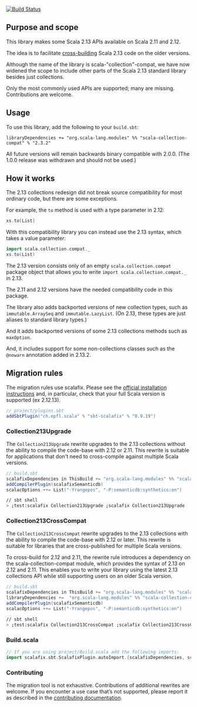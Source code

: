 [![Build Status](https://travis-ci.org/scala/scala-collection-compat.svg?branch=master)](https://travis-ci.org/scala/scala-collection-compat)

## Purpose and scope

This library makes some Scala 2.13 APIs available on Scala 2.11 and 2.12.

The idea is to facilitate
[cross-building](https://github.com/scala/collection-strawman/wiki/FAQ#how-do-i-cross-build-my-project-against-scala-212-and-scala-213)
Scala 2.13 code on the older versions.

Although the name of the library is scala-"collection"-compat, we have now widened the scope to include other parts of the Scala 2.13 standard library besides just collections.

Only the most commonly used APIs are supported; many are missing. Contributions are welcome.

## Usage

To use this library, add the following to your `build.sbt`:

```
libraryDependencies += "org.scala-lang.modules" %% "scala-collection-compat" % "2.3.2"
```

All future versions will remain backwards binary compatible with 2.0.0. (The 1.0.0 release was withdrawn and should not be used.)

## How it works

The 2.13 collections redesign did not break source compatibility for most ordinary code, but there are some exceptions.

For example, the `to` method is used with a type parameter in 2.12:

```scala
xs.to[List]
```

With this compatibility library you can instead use the 2.13 syntax, which takes a value parameter:

```scala
import scala.collection.compat._
xs.to(List)
```

The 2.13 version consists only of an empty `scala.collection.compat` package object that allows you to write `import scala.collection.compat._` in 2.13.

The 2.11 and 2.12 versions have the needed compatibility code in this package.

The library also adds backported versions of new collection types, such as `immutable.ArraySeq` and `immutable.LazyList`. (On 2.13, these types are just aliases to standard library types.)

And it adds backported versions of some 2.13 collections methods such as `maxOption`.

And, it includes support for some non-collections classes such as the `@nowarn` annotation added in 2.13.2.

## Migration rules

The migration rules use scalafix. Please see the [official installation instructions](https://scalacenter.github.io/scalafix/docs/users/installation.html) and, in particular, check that your full Scala version is supported (ex 2.12.13).

```scala
// project/plugins.sbt
addSbtPlugin("ch.epfl.scala" % "sbt-scalafix" % "0.9.19")
```

### Collection213Upgrade

The `Collection213Upgrade` rewrite upgrades to the 2.13 collections without the ability to compile the code-base with 2.12 or 2.11. This rewrite is suitable for applications that don't need to cross-compile against multiple Scala versions.

```scala
// build.sbt
scalafixDependencies in ThisBuild += "org.scala-lang.modules" %% "scala-collection-migrations" % "2.3.2"
addCompilerPlugin(scalafixSemanticdb)
scalacOptions ++= List("-Yrangepos", "-P:semanticdb:synthetics:on")
```

```bash
// sbt shell
> ;test:scalafix Collection213Upgrade ;scalafix Collection213Upgrade
```

### Collection213CrossCompat

The `Collection213CrossCompat` rewrite upgrades to the 2.13 collections with the ability to compile the code-base with 2.12 or later. This rewrite is suitable for libraries that are cross-published for multiple Scala versions.

To cross-build for 2.12 and 2.11, the rewrite rule introduces a dependency on the scala-collection-compat module, which provides the syntax of 2.13 on 2.12 and 2.11. This enables you to write your library using the latest 2.13 collections API while still supporting users on an older Scala version.

```scala
// build.sbt
scalafixDependencies in ThisBuild += "org.scala-lang.modules" %% "scala-collection-migrations" % "2.3.1"
libraryDependencies +=  "org.scala-lang.modules" %% "scala-collection-compat" % "2.3.2"
addCompilerPlugin(scalafixSemanticdb)
scalacOptions ++= List("-Yrangepos", "-P:semanticdb:synthetics:on")
```


```bash
// sbt shell
> ;test:scalafix Collection213CrossCompat ;scalafix Collection213CrossCompat
```

### Build.scala

```scala
// If you are using project/Build.scala add the following imports:
import scalafix.sbt.ScalafixPlugin.autoImport.{scalafixDependencies, scalafixSemanticdb}
```

### Contributing

The migration tool is not exhaustive. Contributions of additional rewrites are welcome.  If you encounter a use case that’s not supported, please report it as described in the [contributing
documentation](CONTRIBUTING.md#migration-tool).
